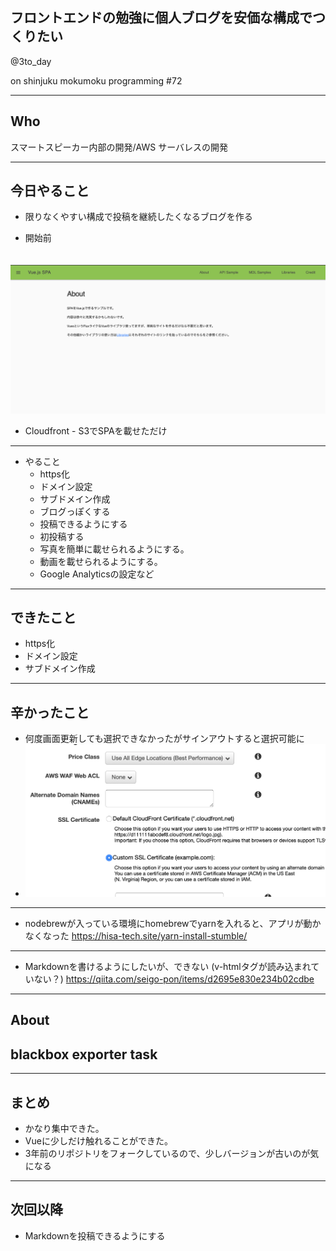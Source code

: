 ## フロントエンドの勉強に個人ブログを安価な構成でつくりたい

@3to_day

on shinjuku mokumoku programming #72

---

## Who

スマートスピーカー内部の開発/AWS サーバレスの開発

---

## 今日やること

- 限りなくやすい構成で投稿を継続したくなるブログを作る
 * 開始前
 
 　　![before](./before.png)
   
   * Cloudfront - S3でSPAを載せただけ

---
 * やること
   * https化
   * ドメイン設定
   * サブドメイン作成
   * ブログっぽくする
   * 投稿できるようにする
   * 初投稿する
   * 写真を簡単に載せられるようにする。
   * 動画を載せられるようにする。
   * Google Analyticsの設定など

---

## できたこと
   * https化
   * ドメイン設定
   * サブドメイン作成

---
## 辛かったこと
* 何度画面更新しても選択できなかったがサインアウトすると選択可能に
 * ![cfn_ssl](./cfn_ssl.png)

---
* nodebrewが入っている環境にhomebrewでyarnを入れると、アプリが動かなくなった
  https://hisa-tech.site/yarn-install-stumble/
 
---
* Markdownを書けるようにしたいが、できない (v-htmlタグが読み込まれていない？)
  https://qiita.com/seigo-pon/items/d2695e830e234b02cdbe

---

## About
## blackbox exporter task

---


## まとめ
* かなり集中できた。
* Vueに少しだけ触れることができた。
* 3年前のリポジトリをフォークしているので、少しバージョンが古いのが気になる

---

## 次回以降
* Markdownを投稿できるようにする


